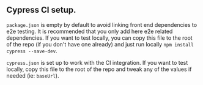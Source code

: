## Cypress CI setup.

`package.json` is empty by default to avoid linking front end dependencies
to e2e testing. It is recommended that you only add here e2e related
dependencies. If you want to test locally, you can copy this file to the
root of the repo (if you don't have one already) and just run locally
`npm install cypress --save-dev`.

`cypress.json` is set up to work with the CI integration. If you want to
test locally, copy this file to the root of the repo and tweak any of the
values if needed (ie: `baseUrl`).
